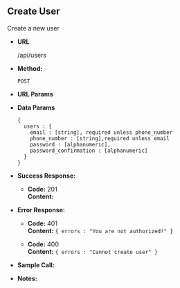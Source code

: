 **Create User**
----
  Create a new user
* **URL**

  /api/users

* **Method:**

  `POST` 
  
*  **URL Params**
    


* **Data Params**
    ```
    {
      users : {
        email : [string], required unless phone_number
        phone_number : [string],required unless email
        password : [alphanumeric],
        password_confirmation : [alphanumeric]
      }
    }
    ```


  
* **Success Response:**
  
  * **Code:** 201 <br />
    **Content:** 
    <br/>
    
    
* **Error Response:**

  * **Code:** 401 <br />
    **Content:** `{ errors : "You are not authorized!" }`
  
  * **Code:** 400 <br />
      **Content:** `{ errors : "Cannot create user" }`
     


* **Sample Call:**

* **Notes:**
